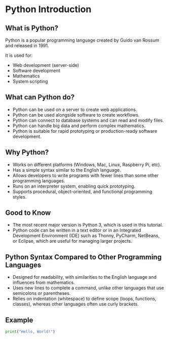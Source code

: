 # Python Introduction

## What is Python?

Python is a popular programming language created by Guido van Rossum and released in 1991.

It is used for:

- Web development (server-side)
- Software development
- Mathematics
- System scripting

## What can Python do?

- Python can be used on a server to create web applications.
- Python can be used alongside software to create workflows.
- Python can connect to database systems and can read and modify files.
- Python can handle big data and perform complex mathematics.
- Python is suitable for rapid prototyping or production-ready software development.

## Why Python?

- Works on different platforms (Windows, Mac, Linux, Raspberry Pi, etc).
- Has a simple syntax similar to the English language.
- Allows developers to write programs with fewer lines than some other programming languages.
- Runs on an interpreter system, enabling quick prototyping.
- Supports procedural, object-oriented, and functional programming styles.

## Good to Know

- The most recent major version is Python 3, which is used in this tutorial.
- Python code can be written in a text editor or in an Integrated Development Environment (IDE) such as Thonny, PyCharm, NetBeans, or Eclipse, which are useful for managing larger projects.

## Python Syntax Compared to Other Programming Languages

- Designed for readability, with similarities to the English language and influences from mathematics.
- Uses new lines to complete a command, unlike other languages that use semicolons or parentheses.
- Relies on indentation (whitespace) to define scope (loops, functions, classes), whereas other languages often use curly brackets.

## Example

```python
print("Hello, World!")
```
